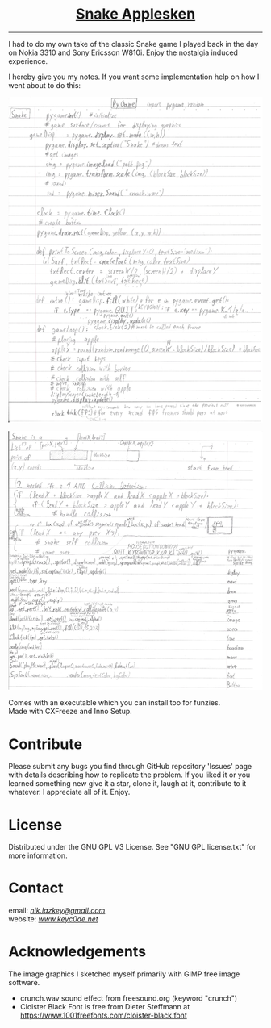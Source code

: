 <h1 align="center">
	<a href="https://github.com/KeyC0de/SnakeApplesken">Snake Applesken</a>
</h1>
<hr>


I had to do my own take of the classic Snake game I played back in the day on Nokia 3310 and Sony Ericsson W810i.
Enjoy the nostalgia induced experience.

I hereby give you my notes. If you want some implementation help on how I went about to do this:</br>

<p style="text-align: center;">
	<img src="_present/snake1.jpg" />
</p>


<p style="text-align: center;">
	<img src="_present/snake2_pygame.jpg" />
</p>


Comes with an executable which you can install too for funzies.</br>
Made with CXFreeze and Inno Setup.


# Contribute

Please submit any bugs you find through GitHub repository 'Issues' page with details describing how to replicate the problem. If you liked it or you learned something new give it a star, clone it, laugh at it, contribute to it whatever. I appreciate all of it. Enjoy.


# License

Distributed under the GNU GPL V3 License. See "GNU GPL license.txt" for more information.


# Contact

email: *nik.lazkey@gmail.com*</br>
website: *www.keyc0de.net*


# Acknowledgements

The image graphics I sketched myself primarily with GIMP free image software.</br>
- crunch.wav sound effect from freesound.org (keyword "crunch")</br>
- Cloister Black Font is free from Dieter Steffmann at https://www.1001freefonts.com/cloister-black.font
